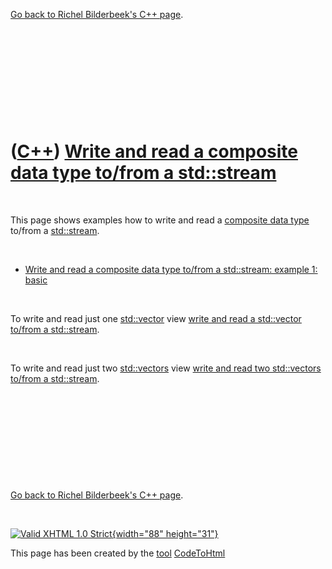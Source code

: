 

[Go back to Richel Bilderbeek's C++ page](Cpp.htm).

 

 

 

 

 

([C++](Cpp.htm)) [Write and read a composite data type to/from a std::stream](CppCompositeDataTypeToStream.htm)
===============================================================================================================

 

This page shows examples how to write and read a [composite data
type](CppCompositeDataType.htm) to/from a [std::stream](CppStream.htm).

 

-   [Write and read a composite data type to/from a std::stream: example
    1: basic](CppCompositeDataTypeToStreamExample1.htm)

 

To write and read just one [std::vector](CppVector.htm) view [write and
read a std::vector to/from a std::stream](CppVectorToStream.htm).

 

To write and read just two [std::vectors](CppVector.htm) view [write and
read two std::vectors to/from a std::stream](CppVectorsToStream.htm).

 

 

 

 

 

[Go back to Richel Bilderbeek's C++ page](Cpp.htm).



 

[![Valid XHTML 1.0 Strict](valid-xhtml10.png){width="88"
height="31"}](http://validator.w3.org/check?uri=referer)

This page has been created by the [tool](Tools.htm)
[CodeToHtml](ToolCodeToHtml.htm)
